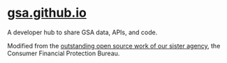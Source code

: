 # [gsa.github.io](http://gsa.github.io/)

A developer hub to share GSA data, APIs, and code.  

Modified from the [outstanding open source work of our sister agency](https://github.com/cfpb/cfpb.github.io), the Consumer Financial Protection Bureau.  
